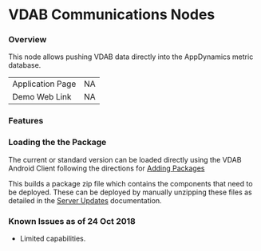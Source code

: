 # VDAB Communications Nodes
### Overview 
This node allows pushing VDAB data directly into the AppDynamics metric database.

| | |
|  --- |  :---: |
| Application Page    | NA |
| Demo Web Link   |  NA |

### Features
<ul>

</ul>

### Loading the the Package
The current or standard version can be loaded directly using the VDAB Android Client following the directions
for [Adding Packages](https://vdabtec.com/vdab/docs/VDABGUIDE_AddingPackages.pdf) 


This builds a package zip file which contains the components that need to be deployed. These can be deployed by 
manually unzipping these files as detailed in the [Server Updates](https://vdabtec.com/vdab/docs/VDABGUIDE_ServerUpdates.pdf) 
 documentation.

### Known Issues as of 24 Oct  2018

* Limited capabilities.


